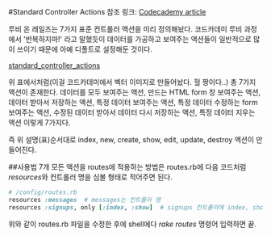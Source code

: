 #Standard Controller Actions
참조 링크: [Codecademy article](https://www.codecademy.com/articles/standard-controller-actions)

루비 온 레일즈는 7가지 표준 컨트롤러 액션을 미리 정의해놨다. 코드카데미 루비 과정에서 '반복하지마!' 라고 말했듯이 데이터를 가공하고 보여주는 액션들이 일반적으로 많이 쓰이기 때문에 아예 디폴트로 설정해둔 것이다.

[standard_controller_actions](https://s3.amazonaws.com/codecademy-content/projects/3/seven-actions.svg)

위 표에서처럼(이걸 코드카데미에서 벡터 이미지로 만들어놨다. 헐 짱이다..) 총 7가지 액션이 존재한다. 데이터를 모두 보여주는 액션, 만드는 HTML form 창 보여주는 액션, 데이터 받아서 저장하는 액션, 특정 데이터 보여주는 액션, 특정 데이터 수정하는 form 보여주는 액션, 수정된 데이터 받아서 데이터 다시 저장하는 액션, 특정 데이터 지우는 액션 이렇게 7가지다.

즉 위 설명(표)순서대로 index, new, create, show, edit, update, destroy 액션이 만들어진다.

##사용법
7개 모든 액션을 routes에 적용하는 방법은 routes.rb에 다음 코드처럼 *resources*와 컨트롤러 명을 심볼 형태로 적어주면 된다.
```ruby
# /config/routes.rb
resources :messages  # messages는 컨트롤러 명
resources :signups, only [:index, :show]  # signups 컨트롤러에 index, show 액션만 추가하고 싶다면 지정해줄 수 있다.
```
위와 같이 routes.rb 파일을 수정한 후에 shell에다 *rake routes* 명령어 입력하면 끝.
